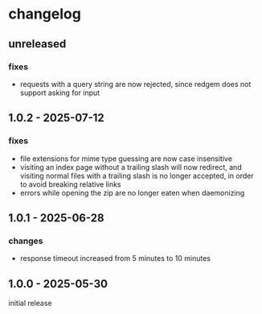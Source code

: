 # changelog

## unreleased

### fixes
- requests with a query string are now rejected, since redgem does not
  support asking for input

## 1.0.2 - 2025-07-12

### fixes
- file extensions for mime type guessing are now case insensitive
- visiting an index page without a trailing slash will now redirect,
  and visiting normal files with a trailing slash is no longer
  accepted, in order to avoid breaking relative links
- errors while opening the zip are no longer eaten when daemonizing

## 1.0.1 - 2025-06-28

### changes
- response timeout increased from 5 minutes to 10 minutes

## 1.0.0 - 2025-05-30
initial release
